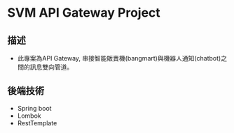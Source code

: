 # SVM API Gateway Project

## 描述

- 此專案為API Gateway, 串接智能販賣機(bangmart)與機器人通知(chatbot)之間的訊息雙向管道。

## 後端技術

- Spring boot
- Lombok 
- RestTemplate



